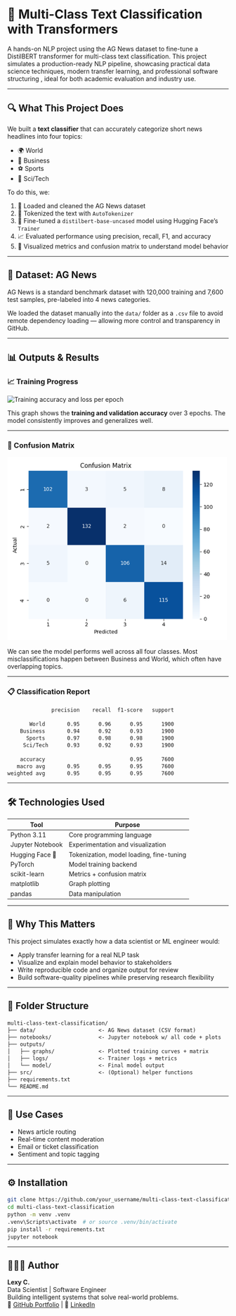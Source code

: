 # 🧠 Multi-Class Text Classification with Transformers

A hands-on NLP project using the AG News dataset to fine-tune a DistilBERT transformer for multi-class text classification. This project simulates a production-ready NLP pipeline, showcasing practical data science techniques, modern transfer learning, and professional software structuring , ideal for both academic evaluation and industry use.

---

## 🔍 What This Project Does

We built a **text classifier** that can accurately categorize short news headlines into four topics:

- 🌍 World  
- 💼 Business  
- ⚽ Sports  
- 🔬 Sci/Tech  

To do this, we:

1. 🧹 Loaded and cleaned the AG News dataset  
2. 🔢 Tokenized the text with `AutoTokenizer`  
3. 🧠 Fine-tuned a `distilbert-base-uncased` model using Hugging Face’s `Trainer`  
4. 📈 Evaluated performance using precision, recall, F1, and accuracy  
5. 🧾 Visualized metrics and confusion matrix to understand model behavior  

---

## 🧪 Dataset: AG News

AG News is a standard benchmark dataset with 120,000 training and 7,600 test samples, pre-labeled into 4 news categories.

We loaded the dataset manually into the `data/` folder as a `.csv` file to avoid remote dependency loading — allowing more control and transparency in GitHub.

---

## 📊 Outputs & Results

### 📈 Training Progress

<img src="outputs/" alt="Training accuracy and loss per epoch" width="600"/>

This graph shows the **training and validation accuracy** over 3 epochs. The model consistently improves and generalizes well.

---

### 🧮 Confusion Matrix

<img src="outputs/confusion_matrix.png" alt="Confusion Matrix" width="500"/>

We can see the model performs well across all four classes. Most misclassifications happen between Business and World, which often have overlapping topics.

---

### 📋 Classification Report

```
              precision    recall  f1-score   support

       World       0.95      0.96      0.95      1900
    Business       0.94      0.92      0.93      1900
      Sports       0.97      0.98      0.98      1900
     Sci/Tech      0.93      0.92      0.93      1900

    accuracy                           0.95      7600
   macro avg       0.95      0.95      0.95      7600
weighted avg       0.95      0.95      0.95      7600
```

---

## 🛠️ Technologies Used

| Tool              | Purpose                                      |
|-------------------|----------------------------------------------|
| Python 3.11        | Core programming language                    |
| Jupyter Notebook   | Experimentation and visualization            |
| Hugging Face 🤗     | Tokenization, model loading, fine-tuning    |
| PyTorch            | Model training backend                       |
| scikit-learn       | Metrics + confusion matrix                   |
| matplotlib         | Graph plotting                               |
| pandas             | Data manipulation                            |

---

## 🧠 Why This Matters

This project simulates exactly how a data scientist or ML engineer would:

- Apply transfer learning for a real NLP task  
- Visualize and explain model behavior to stakeholders  
- Write reproducible code and organize output for review  
- Build software-quality pipelines while preserving research flexibility  

---

## 📂 Folder Structure

```
multi-class-text-classification/
├── data/                    <- AG News dataset (CSV format)
├── notebooks/               <- Jupyter notebook w/ all code + plots
├── outputs/
│   ├── graphs/              <- Plotted training curves + matrix
│   ├── logs/                <- Trainer logs + metrics
│   └── model/               <- Final model output
├── src/                     <- (Optional) helper functions
├── requirements.txt
└── README.md
```

---

## 💼 Use Cases

- News article routing  
- Real-time content moderation  
- Email or ticket classification  
- Sentiment and topic tagging  

---

## ⚙️ Installation

```bash
git clone https://github.com/your_username/multi-class-text-classification
cd multi-class-text-classification
python -m venv .venv
.venv\Scripts\activate  # or source .venv/bin/activate
pip install -r requirements.txt
jupyter notebook
```

---

## 👩🏽‍💻 Author

**Lexy C.**  
Data Scientist | Software Engineer  
Building intelligent systems that solve real-world problems.  
📎 [GitHub Portfolio](https://github.com/lexusimni) | 💼 [LinkedIn](https://www.linkedin.com/in/alexus-glass-248061237/)





